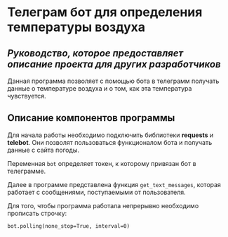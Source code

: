 # Телеграм бот для определения температуры воздуха

## _Руководство, которое предоставляет описание проекта для других разработчиков_

Данная программа позволяет с помощью бота в телеграмм получать данные о температуре воздуха и о том, как эта температура чувствуется.

## Описание компонентов программы

Для начала работы необходимо подключить библиотеки **requests** и **telebot**. Они позволят пользоваться функционалом бота и получать данные с сайта погоды.

Переменная `bot` определяет токен, к которому привязан бот в телеграмме.

Далее в программе представлена функция ```get_text_messages```, которая работает с сообщениями, поступаемыми от пользователя.

Для того, чтобы программа работала непрерывно необходимо прописать строчку:
```
bot.polling(none_stop=True, interval=0)
```